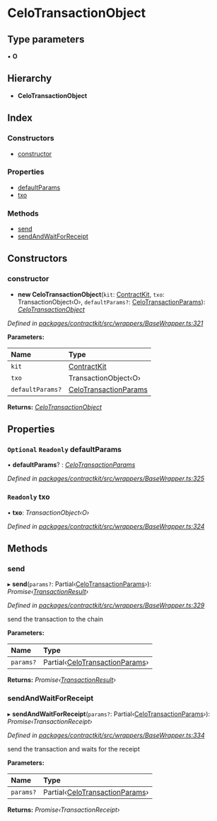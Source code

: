 # CeloTransactionObject

## Type parameters

▪ **O**

## Hierarchy

* **CeloTransactionObject**

## Index

### Constructors

* [constructor](_wrappers_basewrapper_.celotransactionobject.md#constructor)

### Properties

* [defaultParams](_wrappers_basewrapper_.celotransactionobject.md#optional-readonly-defaultparams)
* [txo](_wrappers_basewrapper_.celotransactionobject.md#readonly-txo)

### Methods

* [send](_wrappers_basewrapper_.celotransactionobject.md#send)
* [sendAndWaitForReceipt](_wrappers_basewrapper_.celotransactionobject.md#sendandwaitforreceipt)

## Constructors

### constructor

+ **new CeloTransactionObject**\(`kit`: [ContractKit](_kit_.contractkit.md), `txo`: TransactionObject‹O›, `defaultParams?`: [CeloTransactionParams](../modules/_wrappers_basewrapper_.md#celotransactionparams)\): [_CeloTransactionObject_](_wrappers_basewrapper_.celotransactionobject.md)

_Defined in_ [_packages/contractkit/src/wrappers/BaseWrapper.ts:321_](https://github.com/celo-org/celo-monorepo/blob/master/packages/contractkit/src/wrappers/BaseWrapper.ts#L321)

**Parameters:**

| Name | Type |
| :--- | :--- |
| `kit` | [ContractKit](_kit_.contractkit.md) |
| `txo` | TransactionObject‹O› |
| `defaultParams?` | [CeloTransactionParams](../modules/_wrappers_basewrapper_.md#celotransactionparams) |

**Returns:** [_CeloTransactionObject_](_wrappers_basewrapper_.celotransactionobject.md)

## Properties

### `Optional` `Readonly` defaultParams

• **defaultParams**? : [_CeloTransactionParams_](../modules/_wrappers_basewrapper_.md#celotransactionparams)

_Defined in_ [_packages/contractkit/src/wrappers/BaseWrapper.ts:325_](https://github.com/celo-org/celo-monorepo/blob/master/packages/contractkit/src/wrappers/BaseWrapper.ts#L325)

### `Readonly` txo

• **txo**: _TransactionObject‹O›_

_Defined in_ [_packages/contractkit/src/wrappers/BaseWrapper.ts:324_](https://github.com/celo-org/celo-monorepo/blob/master/packages/contractkit/src/wrappers/BaseWrapper.ts#L324)

## Methods

### send

▸ **send**\(`params?`: Partial‹[CeloTransactionParams](../modules/_wrappers_basewrapper_.md#celotransactionparams)›\): _Promise‹_[_TransactionResult_](_utils_tx_result_.transactionresult.md)_›_

_Defined in_ [_packages/contractkit/src/wrappers/BaseWrapper.ts:329_](https://github.com/celo-org/celo-monorepo/blob/master/packages/contractkit/src/wrappers/BaseWrapper.ts#L329)

send the transaction to the chain

**Parameters:**

| Name | Type |
| :--- | :--- |
| `params?` | Partial‹[CeloTransactionParams](../modules/_wrappers_basewrapper_.md#celotransactionparams)› |

**Returns:** _Promise‹_[_TransactionResult_](_utils_tx_result_.transactionresult.md)_›_

### sendAndWaitForReceipt

▸ **sendAndWaitForReceipt**\(`params?`: Partial‹[CeloTransactionParams](../modules/_wrappers_basewrapper_.md#celotransactionparams)›\): _Promise‹TransactionReceipt›_

_Defined in_ [_packages/contractkit/src/wrappers/BaseWrapper.ts:334_](https://github.com/celo-org/celo-monorepo/blob/master/packages/contractkit/src/wrappers/BaseWrapper.ts#L334)

send the transaction and waits for the receipt

**Parameters:**

| Name | Type |
| :--- | :--- |
| `params?` | Partial‹[CeloTransactionParams](../modules/_wrappers_basewrapper_.md#celotransactionparams)› |

**Returns:** _Promise‹TransactionReceipt›_

